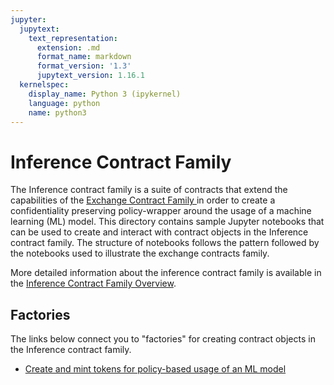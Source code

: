 ```yaml
---
jupyter:
  jupytext:
    text_representation:
      extension: .md
      format_name: markdown
      format_version: '1.3'
      jupytext_version: 1.16.1
  kernelspec:
    display_name: Python 3 (ipykernel)
    language: python
    name: python3
---
```


# Inference Contract Family

The Inference contract family is a suite of contracts that extend the
capabilities of the [Exchange Contract Family ](../exchange/documents/overview.ipynb)
in order to create a confidentiality preserving policy-wrapper around the
usage of a machine learning (ML) model. This directory contains sample
Jupyter notebooks that can be used to create and interact with contract
objects in the Inference contract family. The structure of notebooks follows
the pattern followed by the notebooks used to illustrate the exchange contracts
family.

More detailed information about the inference contract family is available in the
[Inference Contract Family Overview](documents/overview.ipynb).

## Factories

The links below connect you to "factories" for creating contract objects in the Inference contract family.

* [Create and mint tokens for policy-based usage of an ML model](factories/token-issuer.ipynb)
